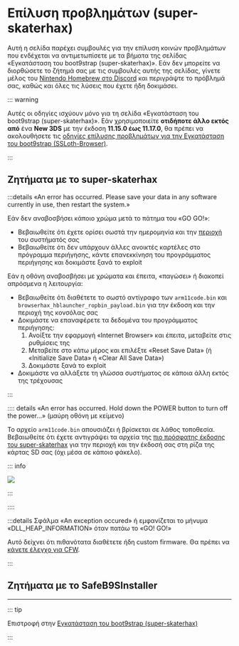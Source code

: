 # Επίλυση προβλημάτων (super-skaterhax)

Αυτή η σελίδα παρέχει συμβουλές για την επίλυση κοινών προβλημάτων που ενδέχεται να αντιμετωπίσετε με τα βήματα της σελίδας «Εγκατάσταση του boot9strap (super-skaterhax)». Εάν δεν μπορείτε να διορθώσετε το ζήτημά σας με τις συμβουλές αυτής της σελίδας, γίνετε μέλος του [Nintendo Homebrew στο Discord](https://discord.gg/MWxPgEp) και περιγράψτε το πρόβλημά σας, καθώς και όλες τις λύσεις που έχετε ήδη δοκιμάσει.

::: warning

Αυτές οι οδηγίες ισχύουν μόνο για τη σελίδα «Εγκατάσταση του boot9strap (super-skaterhax)». Εάν χρησιμοποιείτε **οτιδήποτε άλλο εκτός από** ένα **New 3DS** με την έκδοση **11.15.0 έως 11.17.0**, θα πρέπει να ακολουθήσετε τις [οδηγίες επίλυσης προβλημάτων για την Εγκατάσταση του boot9strap (SSLoth-Browser)](troubleshooting-ssloth-browser).

:::

## Ζητήματα με το super-skaterhax

:::details «An error has occurred. Please save your data in any software currently in use, then restart the system.»

Εάν δεν αναβοσβήσει κάποιο χρώμα μετά το πάτημα του «GO GO!»:

- Βεβαιωθείτε ότι έχετε ορίσει σωστά την ημερομηνία και την [περιοχή](/images/screenshots/skaterhax/skater-lang.png) του συστήματός σας
- Βεβαιωθείτε ότι δεν υπάρχουν άλλες ανοικτές καρτέλες στο πρόγραμμα περιήγησης, κάντε επανεκκίνηση του προγράμματος περιήγησης και δοκιμάστε ξανά το exploit

Εάν η οθόνη αναβοσβήσει με χρώματα και έπειτα, «παγώσει» ή διακοπεί απρόσμενα η λειτουργία:

- Βεβαιωθείτε ότι διαθέτετε το σωστό αντίγραφο των `arm11code.bin` και `browserhax_hblauncher_ropbin_payload.bin` για την έκδοση και την περιοχή της κονσόλας σας
- Δοκιμάστε να επαναφέρετε τα δεδομένα του προγράμματος περιήγησης:
    1. Ανοίξτε την εφαρμογή «Internet Browser» και έπειτα, μεταβείτε στις ρυθμίσεις της
    2. Μεταβείτε στο κάτω μέρος και επιλέξτε «Reset Save Data» (ή «Initialize Save Data» ή «Clear All Save Data»)
    3. Δοκιμάστε ξανά το exploit
- Δοκιμάστε να αλλάξετε τη γλώσσα συστήματος σε κάποια άλλη εκτός της τρέχουσας

:::

:::: details «An error has occurred. Hold down the POWER button to turn off the power...» (μαύρη οθόνη με κείμενο)

Το αρχείο `arm11code.bin` απουσιάζει ή βρίσκεται σε λάθος τοποθεσία. Βεβαιωθείτε ότι έχετε αντιγράψει τα αρχεία της [πιο πρόσφατης έκδοσης του super-skaterhax](https://skater.nintendohomebrew.com/) για την περιοχή και την έκδοσή σας στη ρίζα της κάρτας SD σας (όχι μέσα σε κάποιο φάκελο).

::: info

![](/images/screenshots/skaterhax/skater-root-layout.png)

:::

::::

:::details Σφάλμα «An exception occured» ή εμφανίζεται το μήνυμα «DLL_HEAP_INFORMATION» όταν πατάω το «GO! GO!»

Αυτό δείχνει ότι πιθανότατα διαθέτετε ήδη custom firmware. Θα πρέπει να [κάνετε έλεγχο για CFW](checking-for-cfw).

:::

<!--@include: ./_include/troubleshooting-khc-common.md -->

## Ζητήματα με το SafeB9SInstaller

<!--@include: ./_include/troubleshooting-sb9si-bin.md -->

<!--@include: ./_include/troubleshooting-sb9si-common.md -->

<!--@include: ./_include/troubleshooting-get-help-common.md -->

---

::: tip

Επιστροφή στην [Εγκατάσταση του boot9strap (super-skaterhax)](installing-boot9strap-\(super-skaterhax\))

:::

<!--@include: ./_include/troubleshooting-return.md -->
